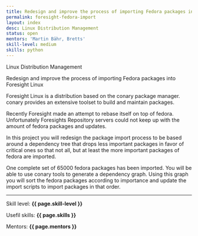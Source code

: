 ```yaml
---
title: Redesign and improve the process of importing Fedora packages into Foresight Linux
permalink: foresight-fedora-import
layout: index
desc: Linux Distribution Management
status: open
mentors: 'Martin Bähr, Bretts'
skill-level: medium
skills: python
---
```

Linux Distribution Management


Redesign and improve the process of importing Fedora packages into Foresight Linux


Foresight Linux is a distribution based on the conary package manager.
conary provides an extensive toolset to build and maintain packages.

Recently Foresight made an attempt to rebase itself on top of fedora.
Unfortunately Foresights Repository servers could not keep up with the amount
of fedora packages and updates.

In this project you will redesign the package import process to be based around
a dependency tree that drops less important packages in favor of critical ones
so that not all, but at least the more important packages of fedora are
imported.

One complete set of 65000 fedora packages has been imported. You will be able
to use conary tools to generate a dependency graph. Using this graph you will
sort the fedora packages according to importance and update the import scripts
to import packages in that order.

* * *

Skill level: **{{ page.skill-level }}**

Usefil skills: **{{ page.skills }}**

Mentors: **{{ page.mentors }}**
